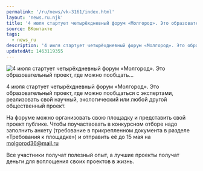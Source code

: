 ```yaml
---
permalink: '/ru/news/vk-3161/index.html'
layout: 'news.ru.njk'
title: '4 июля стартует четырёхдневный форум «Молгород». Это образовательный проект, где можно пообщать'
source: ВКонтакте
tags:
  - news_ru
description: '4 июля стартует четырёхдневный форум «Молгород». Это образовательный проект, где можно пообщать…'
updatedAt: 1463119355
---
```

![4 июля стартует четырёхдневный форум «Молгород». Это образовательный проект, где можно пообщать…](https://sun9-42.userapi.com/impf/c636917/v636917484/6afc/JG6Mc9UHa5Y.jpg?size=1280x854&quality=96&proxy=1&sign=222a124233bc80d7d4f99daa559bd51b&c_uniq_tag=A8GA-exmHd5DGF0Z8QnGz5dBKxzBJ1SJNBW6AWf5cRw&type=album)

4 июля стартует четырёхдневный форум «Молгород». Это образовательный проект, где можно пообщаться с экспертами, реализовать свой научный, экологический или любой другой общественный проект.

На форуме можно организовать свою площадку и представить свой проект публике. Чтобы поучаствовать в конкурсном отборе надо заполнить анкету (требование в прикрепленном документа в разделе «Требования к площадке») и отправить её до 15 мая на molgorod36@mail.ru

Все участники получат полезный опыт, а лучшие проекты получат деньги для воплощения своих проектов в жизнь.
